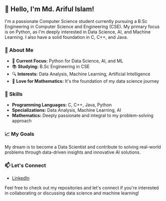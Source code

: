 ## 👋 Hello, I'm Md. Ariful Islam!

I'm a passionate Computer Science student currently pursuing a B.Sc Engineering in Computer Science and Engineering (CSE). My primary focus is on Python, as I'm deeply interested in Data Science, AI, and Machine Learning. I also have a solid foundation in C, C++, and Java.

### 🚀 About Me

- 🌟 **Current Focus:** Python for Data Science, AI, and ML
- 📚 **Studying:** B.Sc Engineering in CSE
- 🔍 **Interests:** Data Analysis, Machine Learning, Artificial Intelligence
- 🧮 **Love for Mathematics:** It's the foundation of my data science journey

### 💼 Skills

- **Programming Languages:** C, C++, Java, Python
- **Specializations:** Data Analysis, Machine Learning, AI
- **Mathematics:** Deeply passionate and integral to my problem-solving approach

### 📈 My Goals

My dream is to become a Data Scientist and contribute to solving real-world problems through data-driven insights and innovative AI solutions.

### 📫 Let's Connect

- [LinkedIn](https://www.linkedin.com/in/md-ariful-islam-387876253/) 


Feel free to check out my repositories and let's connect if you're interested in collaborating or discussing data science and machine learning!
